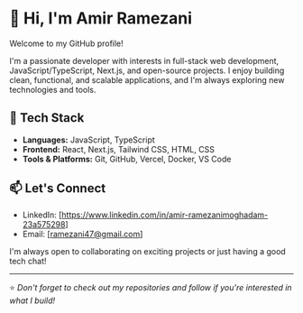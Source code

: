 # 👋 Hi, I'm Amir Ramezani

Welcome to my GitHub profile!

I'm a passionate developer with interests in full-stack web development, JavaScript/TypeScript, Next.js, and open-source projects. I enjoy building clean, functional, and scalable applications, and I'm always exploring new technologies and tools.

## 🔧 Tech Stack

- **Languages:** JavaScript, TypeScript
- **Frontend:** React, Next.js, Tailwind CSS, HTML, CSS
- **Tools & Platforms:** Git, GitHub, Vercel, Docker, VS Code

## 📫 Let's Connect

- LinkedIn: [https://www.linkedin.com/in/amir-ramezanimoghadam-23a575298]
- Email: [ramezani47@gmail.com]

I'm always open to collaborating on exciting projects or just having a good tech chat!

---

⭐️ _Don't forget to check out my repositories and follow if you're interested in what I build!_

